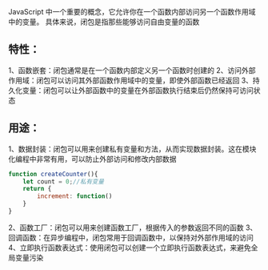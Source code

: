 JavaScript 中一个重要的概念，它允许你在一个函数内部访问另一个函数作用域中的变量。
具体来说，闭包是指那些能够访问自由变量的函数

## 特性：
1、函数嵌套：闭包通常是在一个函数内部定义另一个函数时创建的
2、访问外部作用域：闭包可以访问其外部函数作用域中的变量，即使外部函数已经返回
3、持久化变量：闭包可以让外部函数中的变量在外部函数执行结束后仍然保持可访问状态

## 用途：     
1、数据封装：闭包可以用来创建私有变量和方法，从而实现数据封装。这在模块化编程中非常有用，可以防止外部访问和修改内部数据
```js
function createCounter(){
    let count = 0;//私有变量
    return {
        increment: function()
    }
}
```
2、函数工厂：闭包可以用来创建函数工厂，根据传入的参数返回不同的函数
3、回调函数：在异步编程中，闭包常用于回调函数中，以保持对外部作用域的访问
4、立即执行函数表达式：使用闭包可以创建一个立即执行函数表达式，来避免全局变量污染